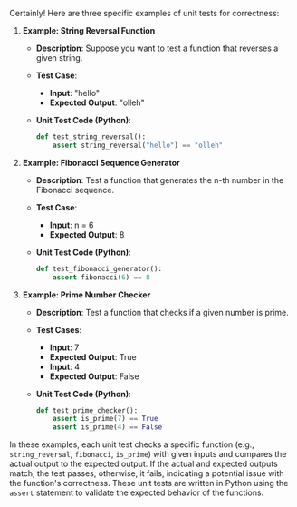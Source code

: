 Certainly! Here are three specific examples of unit tests for correctness:

1. **Example: String Reversal Function**
   - **Description**: Suppose you want to test a function that reverses a given string.
   - **Test Case**:
     - **Input**: "hello"
     - **Expected Output**: "olleh"

   - **Unit Test Code (Python)**:
     ```python
     def test_string_reversal():
         assert string_reversal("hello") == "olleh"
     ```

2. **Example: Fibonacci Sequence Generator**
   - **Description**: Test a function that generates the n-th number in the Fibonacci sequence.
   - **Test Case**:
     - **Input**: n = 6
     - **Expected Output**: 8

   - **Unit Test Code (Python)**:
     ```python
     def test_fibonacci_generator():
         assert fibonacci(6) == 8
     ```

3. **Example: Prime Number Checker**
   - **Description**: Test a function that checks if a given number is prime.
   - **Test Cases**:
     - **Input**: 7
     - **Expected Output**: True
     - **Input**: 4
     - **Expected Output**: False

   - **Unit Test Code (Python)**:
     ```python
     def test_prime_checker():
         assert is_prime(7) == True
         assert is_prime(4) == False
     ```

In these examples, each unit test checks a specific function (e.g., `string_reversal`, `fibonacci`, `is_prime`) with given inputs and compares the actual output to the expected output. If the actual and expected outputs match, the test passes; otherwise, it fails, indicating a potential issue with the function's correctness. These unit tests are written in Python using the `assert` statement to validate the expected behavior of the functions.
